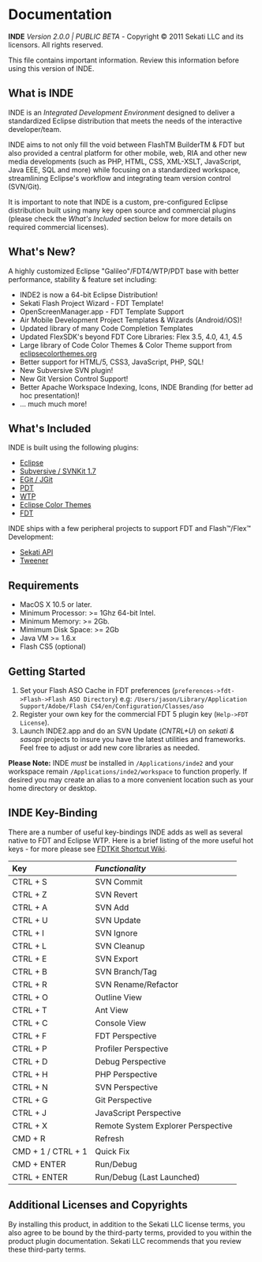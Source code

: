 # Documentation #

**INDE** _Version 2.0.0 | PUBLIC BETA_ - Copyright © 2011 Sekati LLC and its licensors. All rights reserved.

This file contains important information. Review this information before using this version of INDE.


## What is INDE ##

INDE is an _Integrated Development Environment_ designed to deliver a standardized Eclipse distribution that meets the needs of the interactive developer/team.

INDE aims to not only fill the void between FlashTM BuilderTM & FDT but also provided a central platform for other mobile, web, RIA and other new media developments (such as PHP, HTML, CSS, XML-XSLT, JavaScript, Java EEE, SQL and more) while focusing on a standardized workspace, streamlining Eclipse's workflow and integrating team version control (SVN/Git).

It is important to note that INDE is a custom, pre-configured Eclipse distribution built using many key open source and commercial plugins (please check the _What's Included_ section below for more details on required commercial licenses).


## What's New? ##

A highly customized Eclipse "Galileo"/FDT4/WTP/PDT base with better performance, stability & feature set including:

  * INDE2 is now a 64-bit Eclipse Distribution!
  * Sekati Flash Project Wizard - FDT Template!
  * OpenScreenManager.app - FDT Template Support
  * Air Mobile Development Project Templates & Wizards (Android/iOS)!
  * Updated library of many Code Completion Templates
  * Updated FlexSDK's beyond FDT Core Libraries: Flex 3.5, 4.0, 4.1, 4.5
  * Large library of Code Color Themes & Color Theme support from [eclipsecolorthemes.org](http://eclipsecolorthemes.org)
  * Better support for HTML/5, CSS3, JavaScript, PHP, SQL!
  * New Subversive SVN plugin!
  * New Git Version Control Support!
  * Better Apache Workspace Indexing, Icons, INDE Branding (for better ad hoc presentation)!
  * ... much much more!


## What's Included ##

INDE is built using the following plugins:

  * [Eclipse](http://www.eclipse.org/)
  * [Subversive / SVNKit 1.7](http://www.eclipse.org/subversive/)
  * [EGit / JGit](http://www.eclipse.org/egit/)
  * [PDT](http://www.eclipse.org/pdt/)
  * [WTP](http://www.eclipse.org/webtools/)
  * [Eclipse Color Themes](http://www.eclipsecolorthemes.org/)
  * [FDT](http://fdt.powerflasher.com/)

INDE ships with a few peripheral projects to support FDT and Flash™/Flex™ Development:
  * [Sekati API](http://sekati.googlecode.com/)
  * [Tweener](http://tweener.googlecode.com/)


## Requirements ##

  * MacOS X 10.5 or later.
  * Minimum Processor: >= 1Ghz 64-bit Intel.
  * Minimum Memory: >= 2Gb.
  * Mimimum Disk Space: >= 2Gb
  * Java VM >= 1.6.x
  * Flash CS5 (optional)


## Getting Started ##

  1. Set your Flash ASO Cache in FDT preferences (`preferences->fdt->Flash->Flash ASO Directory`) e.g: `/Users/jason/Library/Application Support/Adobe/Flash CS4/en/Configuration/Classes/aso`
  1. Register your own key for the commercial FDT 5 plugin key (`Help->FDT License`).
  1. Launch INDE2.app and do an SVN Update (_CNTRL+U_) on _sekati & sasapi_ projects to insure you have the latest utilities and frameworks. Feel free to adjust or add new core libraries as needed.

**Please Note:** INDE _must_ be installed in `/Applications/inde2` and your workspace remain `/Applications/inde2/workspace` to function properly. If desired you may create an alias to a more convenient location such as your home directory or desktop.


## INDE Key-Binding ##

There are a number of useful key-bindings INDE adds as well as several native to FDT and Eclipse WTP. Here is a brief listing of the more useful hot keys - for more please see [FDTKit Shortcut Wiki](http://code.google.com/p/fdtkit/wiki/Shortcuts).

| **Key** | _Functionality_ |
|:--------|:----------------|
| CTRL + S | SVN Commit |
| CTRL + Z | SVN Revert |
| CTRL + A | SVN Add |
| CTRL + U | SVN Update |
| CTRL + I | SVN Ignore |
| CTRL + L | SVN Cleanup|
| CTRL + E | SVN Export |
| CTRL + B | SVN Branch/Tag |
| CTRL + R | SVN Rename/Refactor |
| CTRL + O | Outline View |
| CTRL + T | Ant View |
| CTRL + C | Console View |
| CTRL + F | FDT Perspective |
| CTRL + P | Profiler Perspective |
| CTRL + D | Debug Perspective |
| CTRL + H | PHP Perspective |
| CTRL + N | SVN Perspective |
| CTRL + G | Git Perspective|
| CTRL + J | JavaScript Perspective|
| CTRL + X | Remote System Explorer Perspective |
| CMD + R | Refresh|
| CMD + 1  / CTRL + 1 | Quick Fix |
| CMD + ENTER | Run/Debug |
| CTRL + ENTER | Run/Debug (Last Launched)|


## Additional Licenses and Copyrights ##

By installing this product, in addition to the Sekati LLC license terms, you also agree to be bound by the third-party terms, provided to you within the product plugin documentation. Sekati LLC recommends that you review these third-party terms.